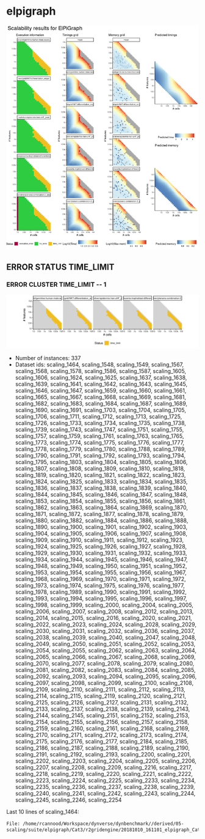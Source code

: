 # elpigraph
![Overview](elpigraph.png)

## ERROR STATUS TIME_LIMIT

### ERROR CLUSTER TIME_LIMIT -- 1
![Cluster plot](error_class_plots/elpigraph_time_limit_1.png)

 * Number of instances: 337
 * Dataset ids: scaling_1464, scaling_1548, scaling_1549, scaling_1567, scaling_1568, scaling_1578, scaling_1586, scaling_1587, scaling_1605, scaling_1606, scaling_1624, scaling_1625, scaling_1637, scaling_1638, scaling_1639, scaling_1641, scaling_1642, scaling_1643, scaling_1645, scaling_1646, scaling_1647, scaling_1659, scaling_1660, scaling_1661, scaling_1665, scaling_1667, scaling_1668, scaling_1669, scaling_1681, scaling_1682, scaling_1683, scaling_1684, scaling_1687, scaling_1689, scaling_1690, scaling_1691, scaling_1703, scaling_1704, scaling_1705, scaling_1706, scaling_1711, scaling_1712, scaling_1713, scaling_1725, scaling_1726, scaling_1733, scaling_1734, scaling_1735, scaling_1738, scaling_1739, scaling_1743, scaling_1747, scaling_1751, scaling_1755, scaling_1757, scaling_1759, scaling_1761, scaling_1763, scaling_1765, scaling_1773, scaling_1774, scaling_1775, scaling_1776, scaling_1777, scaling_1778, scaling_1779, scaling_1780, scaling_1788, scaling_1789, scaling_1790, scaling_1791, scaling_1792, scaling_1793, scaling_1794, scaling_1795, scaling_1803, scaling_1804, scaling_1805, scaling_1806, scaling_1807, scaling_1808, scaling_1809, scaling_1810, scaling_1818, scaling_1819, scaling_1820, scaling_1821, scaling_1822, scaling_1823, scaling_1824, scaling_1825, scaling_1833, scaling_1834, scaling_1835, scaling_1836, scaling_1837, scaling_1838, scaling_1839, scaling_1840, scaling_1844, scaling_1845, scaling_1846, scaling_1847, scaling_1848, scaling_1853, scaling_1854, scaling_1855, scaling_1856, scaling_1861, scaling_1862, scaling_1863, scaling_1864, scaling_1869, scaling_1870, scaling_1871, scaling_1872, scaling_1877, scaling_1878, scaling_1879, scaling_1880, scaling_1882, scaling_1884, scaling_1886, scaling_1888, scaling_1890, scaling_1900, scaling_1901, scaling_1902, scaling_1903, scaling_1904, scaling_1905, scaling_1906, scaling_1907, scaling_1908, scaling_1909, scaling_1910, scaling_1911, scaling_1912, scaling_1923, scaling_1924, scaling_1925, scaling_1926, scaling_1927, scaling_1928, scaling_1929, scaling_1930, scaling_1931, scaling_1932, scaling_1933, scaling_1934, scaling_1944, scaling_1945, scaling_1946, scaling_1947, scaling_1948, scaling_1949, scaling_1950, scaling_1951, scaling_1952, scaling_1953, scaling_1954, scaling_1955, scaling_1956, scaling_1967, scaling_1968, scaling_1969, scaling_1970, scaling_1971, scaling_1972, scaling_1973, scaling_1974, scaling_1975, scaling_1976, scaling_1977, scaling_1978, scaling_1989, scaling_1990, scaling_1991, scaling_1992, scaling_1993, scaling_1994, scaling_1995, scaling_1996, scaling_1997, scaling_1998, scaling_1999, scaling_2000, scaling_2004, scaling_2005, scaling_2006, scaling_2007, scaling_2008, scaling_2012, scaling_2013, scaling_2014, scaling_2015, scaling_2016, scaling_2020, scaling_2021, scaling_2022, scaling_2023, scaling_2024, scaling_2028, scaling_2029, scaling_2030, scaling_2031, scaling_2032, scaling_2036, scaling_2037, scaling_2038, scaling_2039, scaling_2040, scaling_2047, scaling_2048, scaling_2049, scaling_2050, scaling_2051, scaling_2052, scaling_2053, scaling_2054, scaling_2055, scaling_2062, scaling_2063, scaling_2064, scaling_2065, scaling_2066, scaling_2067, scaling_2068, scaling_2069, scaling_2070, scaling_2077, scaling_2078, scaling_2079, scaling_2080, scaling_2081, scaling_2082, scaling_2083, scaling_2084, scaling_2085, scaling_2092, scaling_2093, scaling_2094, scaling_2095, scaling_2096, scaling_2097, scaling_2098, scaling_2099, scaling_2100, scaling_2108, scaling_2109, scaling_2110, scaling_2111, scaling_2112, scaling_2113, scaling_2114, scaling_2115, scaling_2119, scaling_2120, scaling_2121, scaling_2125, scaling_2126, scaling_2127, scaling_2131, scaling_2132, scaling_2133, scaling_2137, scaling_2138, scaling_2139, scaling_2143, scaling_2144, scaling_2145, scaling_2151, scaling_2152, scaling_2153, scaling_2154, scaling_2155, scaling_2156, scaling_2157, scaling_2158, scaling_2159, scaling_2160, scaling_2161, scaling_2168, scaling_2169, scaling_2170, scaling_2171, scaling_2172, scaling_2173, scaling_2174, scaling_2175, scaling_2176, scaling_2177, scaling_2184, scaling_2185, scaling_2186, scaling_2187, scaling_2188, scaling_2189, scaling_2190, scaling_2191, scaling_2192, scaling_2193, scaling_2200, scaling_2201, scaling_2202, scaling_2203, scaling_2204, scaling_2205, scaling_2206, scaling_2207, scaling_2208, scaling_2209, scaling_2216, scaling_2217, scaling_2218, scaling_2219, scaling_2220, scaling_2221, scaling_2222, scaling_2223, scaling_2224, scaling_2225, scaling_2233, scaling_2234, scaling_2235, scaling_2236, scaling_2237, scaling_2238, scaling_2239, scaling_2240, scaling_2241, scaling_2242, scaling_2243, scaling_2244, scaling_2245, scaling_2246, scaling_2254

Last 10 lines of scaling_1464:
```
File: /home/rcannood/Workspace/dynverse/dynbenchmark//derived/05-scaling/suite/elpigraph/Cat3/r2gridengine/20181010_161101_elpigraph_Cat3_pmrBGBOpAP/log/log.319.e.txt
```


